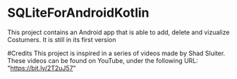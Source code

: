 # SQLiteForAndroidKotlin
This project contains an Android app that is able to add, delete and vizualize Costumers. It is still in its first version

#Credits
This project is inspired in a series of videos made by Shad Sluiter. These videos can be found on YouTube, under the following URL: "https://bit.ly/2T2uJ57"
